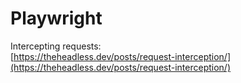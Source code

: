 # Playwright

Intercepting requests:  
[https://theheadless.dev/posts/request-interception/](https://theheadless.dev/posts/request-interception/)



